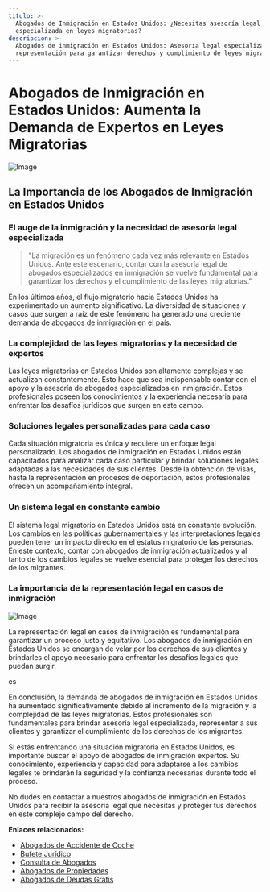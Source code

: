 ```yaml
---
titulo: >-
  Abogados de Inmigración en Estados Unidos: ¿Necesitas asesoría legal
  especializada en leyes migratorias?
descripcion: >-
  Abogados de inmigración en Estados Unidos: Asesoría legal especializada y
  representación para garantizar derechos y cumplimiento de leyes migratorias.
---
```


# Abogados de Inmigración en Estados Unidos: Aumenta la Demanda de Expertos en Leyes Migratorias

![Image](./img/abogados-de-inmigracion-en-estados-unidos-1.webp)

## La Importancia de los Abogados de Inmigración en Estados Unidos

### El auge de la inmigración y la necesidad de asesoría legal especializada

> "La migración es un fenómeno cada vez más relevante en Estados Unidos. Ante este escenario, contar con la asesoría legal de abogados especializados en inmigración se vuelve fundamental para garantizar los derechos y el cumplimiento de las leyes migratorias."

En los últimos años, el flujo migratorio hacia Estados Unidos ha experimentado un aumento significativo. La diversidad de situaciones y casos que surgen a raíz de este fenómeno ha generado una creciente demanda de abogados de inmigración en el país.

### La complejidad de las leyes migratorias y la necesidad de expertos

Las leyes migratorias en Estados Unidos son altamente complejas y se actualizan constantemente. Esto hace que sea indispensable contar con el apoyo y la asesoría de abogados especializados en inmigración. Estos profesionales poseen los conocimientos y la experiencia necesaria para enfrentar los desafíos jurídicos que surgen en este campo.

### Soluciones legales personalizadas para cada caso

Cada situación migratoria es única y requiere un enfoque legal personalizado. Los abogados de inmigración en Estados Unidos están capacitados para analizar cada caso particular y brindar soluciones legales adaptadas a las necesidades de sus clientes. Desde la obtención de visas, hasta la representación en procesos de deportación, estos profesionales ofrecen un acompañamiento integral.

### Un sistema legal en constante cambio

El sistema legal migratorio en Estados Unidos está en constante evolución. Los cambios en las políticas gubernamentales y las interpretaciones legales pueden tener un impacto directo en el estatus migratorio de las personas. En este contexto, contar con abogados de inmigración actualizados y al tanto de los cambios legales se vuelve esencial para proteger los derechos de los migrantes.

### La importancia de la representación legal en casos de inmigración

![Image](./img/abogados-de-inmigracion-en-estados-unidos-2.webp)

La representación legal en casos de inmigración es fundamental para garantizar un proceso justo y equitativo. Los abogados de inmigración en Estados Unidos se encargan de velar por los derechos de sus clientes y brindarles el apoyo necesario para enfrentar los desafíos legales que puedan surgir.

es

En conclusión, la demanda de abogados de inmigración en Estados Unidos ha aumentado significativamente debido al incremento de la migración y la complejidad de las leyes migratorias. Estos profesionales son fundamentales para brindar asesoría legal especializada, representar a sus clientes y garantizar el cumplimiento de los derechos de los migrantes.

Si estás enfrentando una situación migratoria en Estados Unidos, es importante buscar el apoyo de abogados de inmigración expertos. Su conocimiento, experiencia y capacidad para adaptarse a los cambios legales te brindarán la seguridad y la confianza necesarias durante todo el proceso.






No dudes en contactar a nuestros abogados de inmigración en Estados Unidos para recibir la asesoría legal que necesitas y proteger tus derechos en este complejo campo del derecho.






**Enlaces relacionados:**






- [Abogados de Accidente de Coche](abogados-accidente-coche)
- [Bufete Jurídico](bufete-juridico)
- [Consulta de Abogados](consulta-de-abogados)
- [Abogados de Propiedades](abogados-de-propiedades)
- [Abogados de Deudas Gratis](abogados-de-deudas-gratis)






